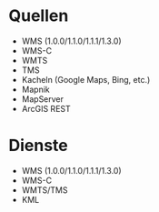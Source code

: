 # Quellen

- WMS (1.0.0/1.1.0/1.1.1/1.3.0)
- WMS-C
- WMTS
- TMS
- Kacheln (Google Maps, Bing, etc.)
- Mapnik
- MapServer
- ArcGIS REST

# Dienste

- WMS (1.0.0/1.1.0/1.1.1/1.3.0)
- WMS-C
- WMTS/TMS
- KML
